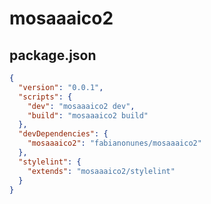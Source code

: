 # mosaaaico2

## package.json
```json
{
  "version": "0.0.1",
  "scripts": {
    "dev": "mosaaaico2 dev",
    "build": "mosaaaico2 build"
  },
  "devDependencies": {
    "mosaaaico2": "fabianonunes/mosaaaico2"
  },
  "stylelint": {
    "extends": "mosaaaico2/stylelint"
  }
}
```
